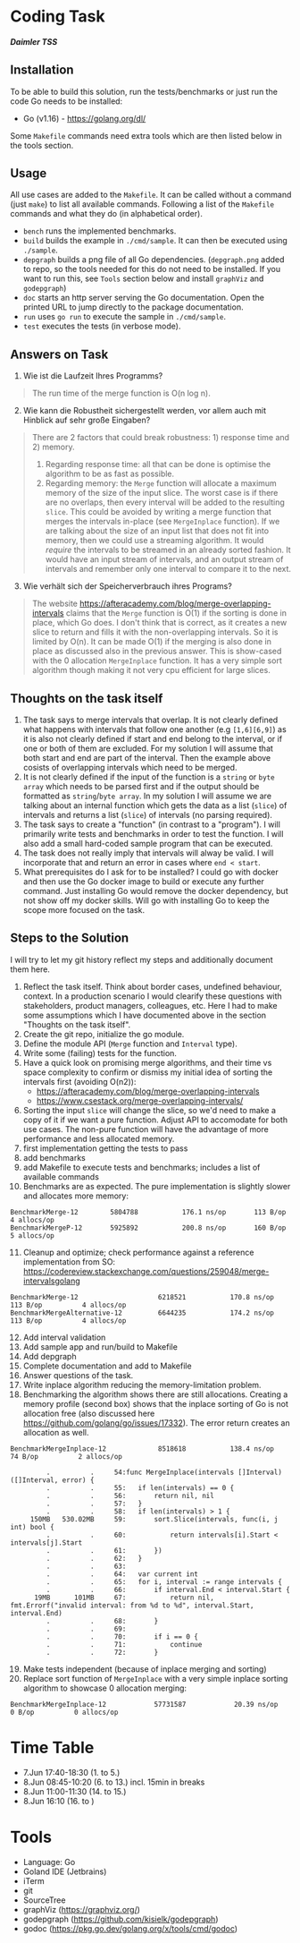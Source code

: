 # Coding Task
##### Daimler TSS

## Installation

To be able to build this solution, run the tests/benchmarks or just run the code Go needs to be installed:
- Go (v1.16) - https://golang.org/dl/

Some `Makefile` commands need extra tools which are then listed below in the tools section.

## Usage
All use cases are added to the `Makefile`. It can be called without a command (just `make`) to list all available commands.
Following a list of the `Makefile` commands and what they do (in alphabetical order).

- `bench` runs the implemented benchmarks.
- `build` builds the example in `./cmd/sample`. It can then be executed using `./sample`.
- `depgraph` builds a png file of all Go dependencies. (`depgraph.png` added to repo, so the tools needed for this 
  do not need to be installed. If you want to run this, see `Tools` section below and install `graphViz` and `godepgraph`)
- `doc` starts an http server serving the Go documentation. Open the printed URL to jump directly to the package documentation.
- `run` uses `go run` to execute the sample in `./cmd/sample`.
- `test` executes the tests (in verbose mode).

## Answers on Task
1) Wie ist die Laufzeit Ihres Programms?
> The run time of the merge function is O(n log n).
2) Wie kann die Robustheit sichergestellt werden, vor allem auch mit Hinblick auf sehr große Eingaben?
> There are 2 factors that could break robustness: 1) response time and 2) memory.
> 1) Regarding response time: all that can be done is optimise the algorithm to be as fast as possible.
> 2) Regarding memory: the `Merge` function will allocate a maximum memory of the size of the input slice. The worst
     case is if there are no overlaps, then every interval will be added to the resulting `slice`. This could be avoided 
     by writing a merge function that merges the intervals in-place (see `MergeInplace` function).
     If we are talking about the size of an input list that does not fit into memory, then we could use a streaming 
     algorithm. It would _require_ the intervals to be streamed in an already sorted fashion. It would have an input 
     stream of intervals, and an output stream of intervals and remember only one interval to compare it to the next.
3) Wie verhält sich der Speicherverbrauch ihres Programs?
> The website https://afteracademy.com/blog/merge-overlapping-intervals claims that the `Merge` function is O(1) if 
> the sorting is done in place, which Go does. I don't think that is correct, as it creates a new slice to return 
> and fills it with the non-overlapping intervals. So it is limited by O(n). It can be made O(1) if the merging is also
> done in place as discussed also in the previous answer. This is show-cased with the 0 allocation `MergeInplace` function.
> It has a very simple sort algorithm though making it not very cpu efficient for large slices.

## Thoughts on the task itself
1) The task says to merge intervals that overlap. It is not clearly defined what happens with intervals that
   follow one another (e.g `[1,6][6,9]`) as it is also not clearly defined if start and end belong to the interval,
   or if one or both of them are excluded. For my solution I will assume that both start and end are part of the interval.
   Then the example above cosists of overlapping intervals which need to be merged.
2) It is not clearly defined if the input of the function is a `string` or `byte array` which needs to be parsed first and
   if the output should be formatted as `string`/`byte array`. In my solution I will assume we are talking about an internal function
   which gets the data as a list (`slice`) of intervals and returns a list (`slice`) of intervals (no parsing required).
3) The task says to create a "function" (in contrast to a "program"). I will primarily write tests and benchmarks 
   in order to test the function. I will also add a small hard-coded sample program that can be executed.
4) The task does not really imply that intervals will alway be valid. I will incorporate that and return an error in 
   cases where `end < start`.
5) What prerequisites do I ask for to be installed? I could go with docker and then use the Go docker image to build 
   or execute any further command. Just installing Go would remove the docker dependency, but not show off my docker skills.
   Will go with installing Go to keep the scope more focused on the task.

## Steps to the Solution
I will try to let my git history reflect my steps and additionally document them here.
1) Reflect the task itself. Think about border cases, undefined behaviour, context. In a production scenario I would
   clearify these questions with stakeholders, product managers, colleagues, etc. Here I had to make some assumptions
   which I have documented above in the section "Thoughts on the task itself".
2) Create the git repo, initialize the go module.
3) Define the module API (`Merge` function and `Interval` type).
4) Write some (failing) tests for the function.
5) Have a quick look on promising merge algorithms, and their time vs space complexity to confirm or dismiss my initial 
   idea of sorting the intervals first (avoiding O(n2)):
   - https://afteracademy.com/blog/merge-overlapping-intervals
   - https://www.csestack.org/merge-overlapping-intervals/
6) Sorting the input `slice` will change the slice, so we'd need to make a copy of it if we want a pure function. Adjust
   API to accomodate for both use cases. The non-pure function will have the advantage of more performance and less allocated
   memory.
7) first implementation getting the tests to pass
8) add benchmarks
9) add Makefile to execute tests and benchmarks; includes a list of available commands
10) Benchmarks are as expected. The pure implementation is slightly slower and allocates more memory:
```
BenchmarkMerge-12     	 5804788	       176.1 ns/op	     113 B/op	       4 allocs/op
BenchmarkMergeP-12    	 5925892	       200.8 ns/op	     160 B/op	       5 allocs/op
```
11) Cleanup and optimize; check performance against a reference implementation from SO: https://codereview.stackexchange.com/questions/259048/merge-intervalsgolang
```
BenchmarkMerge-12               	 6218521	       170.8 ns/op	     113 B/op	       4 allocs/op
BenchmarkMergeAlternative-12    	 6644235	       174.2 ns/op	     113 B/op	       4 allocs/op
```
12) Add interval validation
13) Add sample app and run/build to Makefile
14) Add depgraph
15) Complete documentation and add to Makefile
16) Answer questions of the task.
17) Write inplace algorithm reducing the memory-limitation problem.
18) Benchmarking the algorithm shows there are still allocations. Creating a memory profile (second box) shows that the 
    inplace sorting of Go is not allocation free (also discussed here https://github.com/golang/go/issues/17332). 
    The error return creates an allocation as well.
```
BenchmarkMergeInplace-12        	 8518618	       138.4 ns/op	      74 B/op	       2 allocs/op
```
```
         .          .     54:func MergeInplace(intervals []Interval) ([]Interval, error) {
         .          .     55:	if len(intervals) == 0 {
         .          .     56:		return nil, nil
         .          .     57:	}
         .          .     58:	if len(intervals) > 1 {
     150MB   530.02MB     59:		sort.Slice(intervals, func(i, j int) bool {
         .          .     60:			return intervals[i].Start < intervals[j].Start
         .          .     61:		})
         .          .     62:	}
         .          .     63:
         .          .     64:	var current int
         .          .     65:	for i, interval := range intervals {
         .          .     66:		if interval.End < interval.Start {
      19MB      101MB     67:			return nil, fmt.Errorf("invalid interval: from %d to %d", interval.Start, interval.End)
         .          .     68:		}
         .          .     69:
         .          .     70:		if i == 0 {
         .          .     71:			continue
         .          .     72:		}
```
19) Make tests independent (because of inplace merging and sorting)
20) Replace sort function of `MergeInplace` with a very simple inplace sorting algorithm to showcase 0 allocation merging:
```
BenchmarkMergeInplace-12        	57731587	        20.39 ns/op	       0 B/op	       0 allocs/op
```
    

# Time Table
- 7.Jun 17:40-18:30 (1. to 5.)
- 8.Jun 08:45-10:20 (6. to 13.) incl. 15min in breaks
- 8.Jun 11:00-11:30 (14. to 15.)
- 8.Jun 16:10 (16. to )

# Tools
- Language: Go
- Goland IDE (Jetbrains)
- iTerm
- git
- SourceTree
- graphViz (https://graphviz.org/)
- godepgraph (https://github.com/kisielk/godepgraph)
- godoc (https://pkg.go.dev/golang.org/x/tools/cmd/godoc)
